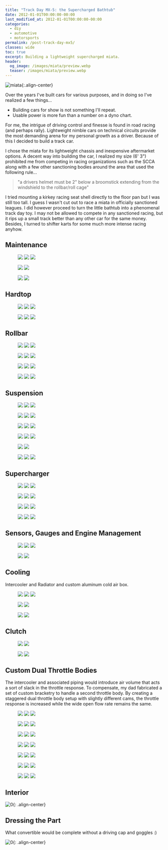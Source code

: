 ```yaml
---
title: "Track Day MX-5: the Supercharged Bathtub"
date: 2012-01-01T00:00:00-00:00
last_modified_at: 2012-01-01T00:00:00-00:00
categories:
  - diy
  - automotive
  - motorsports
permalink: /post-track-day-mx5/
classes: wide
toc: true
excerpt: Building a lightweight supercharged miata.
header:
  og_image: /images/miata/preview.webp
  teaser: /images/miata/preview.webp
---
```


![miata](/images/miata/preview.webp){:.align-center}

Over the years I've built cars for various purposes, and in doing so I've realized a few things...

- Building cars for show is not something I'll repeat.
- Usable power is more fun than a number on a dyno chart.

For me, the intrigue of driving control and finesse is found in road racing (and perhaps rally).  Lightweight nimble cars on technical circuits provide the most demanding arena for my personal growth as a driver.  Because of this I decided to build a track car.  

I chose the miata for its lightweight chassis and inexpensive aftermarket options.  A decent way into building the car, I realized my size (6' 3") prohibited me from competing in racing organizations such as the SCCA along with a few other sanctioning bodies around the area that used the following rule...

> "a drivers helmet must be 2" below a broomstick extending from the windshield to the rollbar/roll cage"

I tried mounting a kirkey racing seat shell directly to the floor pan but I was still too tall.  I guess I wasn't cut out to race a miata in officially sanctioned leagues.  I did however proceed to turn the little bathtub into a phenomenal track day toy.  I may not be allowed to compete in any sanctioned racing, but it rips up a small track better than any other car for the same money.  Besides, I turned to shifter karts for some much more intense racing anyhow.

## Maintenance

<figure class="third">
    <img src="/images/miata/maintenance/0.webp">
    <img src="/images/miata/maintenance/3.webp">
    <img src="/images/miata/maintenance/1.webp">
</figure>

<figure class="half">
    <img src="/images/miata/maintenance/2.webp">
    <img src="/images/miata/maintenance/4.webp">
</figure>

<figure class="half">
    <img src="/images/miata/maintenance/5.webp">
    <img src="/images/miata/maintenance/6.webp">
</figure>

## Hardtop

<figure class="third">
    <img src="/images/miata/hardtop/0.webp">
    <img src="/images/miata/hardtop/2.webp">
    <img src="/images/miata/hardtop/3.webp">
</figure>

<figure class="third">
    <img src="/images/miata/hardtop/4.webp">
    <img src="/images/miata/hardtop/5.webp">
    <img src="/images/miata/hardtop/6.webp">
</figure>

## Rollbar

<figure class="third">
    <img src="/images/miata/rollbar/0.webp">
    <img src="/images/miata/rollbar/1.webp">
    <img src="/images/miata/rollbar/2.webp">
</figure>

<figure class="third">
    <img src="/images/miata/rollbar/3.webp">
    <img src="/images/miata/rollbar/4.webp">
    <img src="/images/miata/rollbar/5.webp">
</figure>

<figure class="third">
    <img src="/images/miata/rollbar/6.webp">
    <img src="/images/miata/rollbar/7.webp">
    <img src="/images/miata/rollbar/9.webp">
</figure>

<figure class="third">
    <img src="/images/miata/rollbar/8.webp">
    <img src="/images/miata/rollbar/10.webp">
    <img src="/images/miata/rollbar/11.webp">
</figure>

## Suspension

<figure class="third">
    <img src="/images/miata/suspension/0.webp">
    <img src="/images/miata/suspension/10.webp">
    <img src="/images/miata/suspension/11.webp">
</figure>

<figure class="third">
    <img src="/images/miata/suspension/2.webp">
    <img src="/images/miata/suspension/13.webp">
    <img src="/images/miata/suspension/3.webp">
</figure>

<figure class="third">
    <img src="/images/miata/suspension/4.webp">
    <img src="/images/miata/suspension/5.webp">
    <img src="/images/miata/suspension/6.webp">
</figure>

<figure class="third">
    <img src="/images/miata/suspension/12.webp">
    <img src="/images/miata/suspension/15.webp">
    <img src="/images/miata/suspension/14.webp">
</figure>

<figure class="half">
    <img src="/images/miata/suspension/8.webp">
    <img src="/images/miata/suspension/9.webp">
</figure>

<figure class="third">
    <img src="/images/miata/suspension/1.webp">
    <img src="/images/miata/suspension/7.webp">
    <img src="/images/miata/suspension/16.webp">
</figure>

## Supercharger

<figure class="third">
    <img src="/images/miata/supercharger/0.webp">
    <img src="/images/miata/supercharger/1.webp">
    <img src="/images/miata/supercharger/2.webp">
</figure>

<figure class="third">
    <img src="/images/miata/supercharger/3.webp">
    <img src="/images/miata/supercharger/4.webp">
    <img src="/images/miata/supercharger/5.webp">
</figure>

<figure class="third">
    <img src="/images/miata/supercharger/6.webp">
    <img src="/images/miata/supercharger/7.webp">
    <img src="/images/miata/supercharger/8.webp">
</figure>

<figure class="third">
    <img src="/images/miata/supercharger/9.webp">
    <img src="/images/miata/supercharger/10.webp">
    <img src="/images/miata/supercharger/11.webp">
</figure>

## Sensors, Gauges and Engine Management

<figure class="third">
    <img src="/images/miata/sensors/0.webp">
    <img src="/images/miata/sensors/1.webp">
    <img src="/images/miata/sensors/2.webp">
</figure>

<figure class="half">
    <img src="/images/miata/sensors/3.webp">
    <img src="/images/miata/sensors/4.webp">
</figure>

## Cooling

Intercooler and Radiator and custom aluminum cold air box.

<figure class="third">
    <img src="/images/miata/cooling/0.webp">
    <img src="/images/miata/cooling/3.webp">
    <img src="/images/miata/cooling/4.webp">
</figure>

<figure class="half">
    <img src="/images/miata/cooling/1.webp">
    <img src="/images/miata/cooling/2.webp">
</figure>

<figure class="half">
    <img src="/images/miata/cooling/5.webp">
    <img src="/images/miata/cooling/6.webp">
</figure>

## Clutch

<figure class="half">
    <img src="/images/miata/clutch/0.webp">
    <img src="/images/miata/clutch/1.webp">
</figure>

<figure class="half">
    <img src="/images/miata/clutch/2.webp">
    <img src="/images/miata/clutch/3.webp">
</figure>

## Custom Dual Throttle Bodies

The intercooler and associated piping would introduce air volume that acts a sort of slack in the throttle response. To compensate, my dad fabricated a set of custom bracketry to handle a second throttle body. By creating a staggered dual throttle body setup with slightly different cams, the throttle response is increased while the wide open flow rate remains the same.

<figure class="third">
    <img src="/images/miata/throttle-bodies/0.webp">
    <img src="/images/miata/throttle-bodies/1.webp">
    <img src="/images/miata/throttle-bodies/2.webp">
</figure>

<figure class="third">
    <img src="/images/miata/throttle-bodies/3.webp">
    <img src="/images/miata/throttle-bodies/4.webp">
    <img src="/images/miata/throttle-bodies/5.webp">
</figure>

<figure class="third">
    <img src="/images/miata/throttle-bodies/6.webp">
    <img src="/images/miata/throttle-bodies/7.webp">
    <img src="/images/miata/throttle-bodies/8.webp">
</figure>

<figure class="third">
    <img src="/images/miata/throttle-bodies/9.webp">
    <img src="/images/miata/throttle-bodies/10.webp">
    <img src="/images/miata/throttle-bodies/11.webp">
</figure>

<figure class="third">
    <img src="/images/miata/throttle-bodies/12.webp">
    <img src="/images/miata/throttle-bodies/13.webp">
    <img src="/images/miata/throttle-bodies/14.webp">
</figure>

<figure class="third">
    <img src="/images/miata/throttle-bodies/15.webp">
    <img src="/images/miata/throttle-bodies/16.webp">
    <img src="/images/miata/throttle-bodies/18.webp">
</figure>

<figure class="third">
    <img src="/images/miata/throttle-bodies/19.webp">
    <img src="/images/miata/throttle-bodies/20.webp">
    <img src="/images/miata/throttle-bodies/21.webp">
</figure>

## Interior

![0](/images/miata/misc/0.webp){: .align-center}

## Dressing the Part

What convertible would be complete without a driving cap and goggles :)

![0](/images/miata/misc/1.webp){: .align-center}